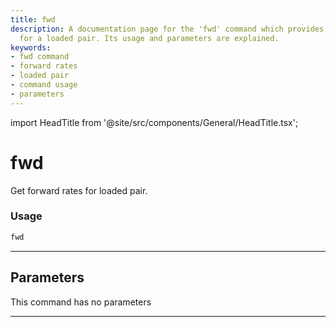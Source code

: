 ```yaml
---
title: fwd
description: A documentation page for the 'fwd' command which provides forward rates
  for a loaded pair. Its usage and parameters are explained.
keywords:
- fwd command
- forward rates
- loaded pair
- command usage
- parameters
---
```


import HeadTitle from '@site/src/components/General/HeadTitle.tsx';

<HeadTitle title="fwd - Forex - Reference | OpenBB Terminal Docs" />

# fwd

Get forward rates for loaded pair.

### Usage

```python
fwd
```

---

## Parameters

This command has no parameters


---
